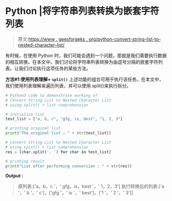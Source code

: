 # Python |将字符串列表转换为嵌套字符列表

> 原文:[https://www . geesforgeks . org/python-convert-string-list-to-nested-character-list/](https://www.geeksforgeeks.org/python-convert-string-list-to-nested-character-list/)

有时候，在使用 Python 时，我们可能会遇到一个问题，那就是我们需要执行数据的相互转换。在本文中，我们讨论将字符串列表转换为由逗号分隔的嵌套字符列表。让我们讨论执行这项任务的某些方法。

**方法#1:使用列表理解+ `split()`**
上述功能的组合可用于执行该任务。在本文中，我们使用列表理解来遍历列表，并可以使用 split()来执行拆分。

```py
# Python3 code to demonstrate working of
# Convert String List to Nested Character List
# using split() + list comprehension

# initialize list 
test_list = ["a, b, c", "gfg, is, best", "1, 2, 3"]

# printing original list 
print("The original list : " + str(test_list))

# Convert String List to Nested Character List
# using split() + list comprehension
res = [char.split(', ') for char in test_list]

# printing result
print("List after performing conversion : " + str(res))
```

**Output :**

> 原列表:['a，b，c '，' gfg，is，best '，' 1，2，3']
> 执行转换后的列表:['a '，' b '，' c']，['gfg '，' is '，' best']，['1 '，' 2 '，' 3']]